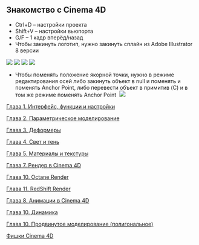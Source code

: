 ## Знакомство с Cinema 4D

- Ctrl+D – настройки проекта
- Shift+V – настройки вьюпорта
- G/F – 1 кадр вперёд/назад
- Чтобы закинуть логотип, нужно закинуть сплайн из Adobe Illustrator 8 версии

![](_png/Pasted%20image%2020221026204024.png)
![](_png/Pasted%20image%2020221026204027.png)
![](_png/Pasted%20image%2020221026204034.png)
![](_png/Pasted%20image%2020221026204037.png)
- Чтобы поменять положение якорной точки, нужно в режиме редактирования осей либо закинуть объект в null и поменять и поменять Anchor Point, либо перевести объект в примитив (C) и в том же режиме поменять Anchor Point 
![](_png/Pasted%20image%2020221026204057.png)

[Глава 1. Интерфейс, функции и настройки](Глава%201.%20Интерфейс,%20функции%20и%20настройки.md)

[Глава 2. Параметрическое моделирование](Глава%202.%20Параметрическое%20моделирование.md)
  

[Глава 3. Деформеры](Глава%203.%20Деформеры.md)

[Глава 4. Свет и тень](Глава%204.%20Свет%20и%20тень.md)

[Глава 5. Материалы и текстуры](Глава%205.%20Материалы%20и%20текстуры.md)

[Глава 7. Рендер в Cinema 4D](Глава%207.%20Рендер%20в%20Cinema%204D.md)

[Глава 10. Octane Render](Глава%2010.%20Octane%20Render.md)

[Глава 11. RedShift Render](Глава%2011.%20RedShift%20Render.md)

[Глава 8. Анимации в Cinema 4D](Глава%208.%20Анимации%20в%20Cinema%204D.md)

[Глава 10. Динамика](Глава%2010.%20Динамика.md)

[Глава 10. Продвинутое моделирование (полигональное)](Глава%2010.%20Продвинутое%20моделирование%20(полигональное).md)

[Фишки Cinema 4D](Фишки%20Cinema%204D.md)